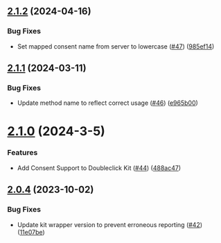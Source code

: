 ## [2.1.2](https://github.com/mparticle-integrations/mparticle-javascript-integration-doubleclick/compare/v2.1.1...v2.1.2) (2024-04-16)


### Bug Fixes

* Set mapped consent name from server to lowercase ([#47](https://github.com/mparticle-integrations/mparticle-javascript-integration-doubleclick/issues/47)) ([985ef14](https://github.com/mparticle-integrations/mparticle-javascript-integration-doubleclick/commit/985ef146b26ffa951f92efa8a1c3dc6c62241075))

## [2.1.1](https://github.com/mparticle-integrations/mparticle-javascript-integration-doubleclick/compare/v2.1.0...v2.1.1) (2024-03-11)


### Bug Fixes

* Update method name to reflect correct usage ([#46](https://github.com/mparticle-integrations/mparticle-javascript-integration-doubleclick/issues/46)) ([e965b00](https://github.com/mparticle-integrations/mparticle-javascript-integration-doubleclick/commit/e965b001b8bc60f8756036a713da575fc29e5ff0))

# [2.1.0](https://github.com/mparticle-integrations/mparticle-javascript-integration-doubleclick/compare/v2.0.4...v2.1.0) (2024-3-5)


### Features

* Add Consent Support to Doubleclick Kit ([#44](https://github.com/mparticle-integrations/mparticle-javascript-integration-doubleclick/issues/44)) ([488ac47](https://github.com/mparticle-integrations/mparticle-javascript-integration-doubleclick/commit/488ac476902079c855abb2dbfc0f57f20e1632c9))

## [2.0.4](https://github.com/mparticle-integrations/mparticle-javascript-integration-doubleclick/compare/v2.0.3...v2.0.4) (2023-10-02)


### Bug Fixes

* Update kit wrapper version to prevent erroneous reporting ([#42](https://github.com/mparticle-integrations/mparticle-javascript-integration-doubleclick/issues/42)) ([11e07be](https://github.com/mparticle-integrations/mparticle-javascript-integration-doubleclick/commit/11e07beff6c467ff26f6c502317d378a8a797973))
